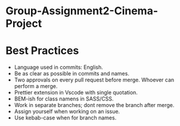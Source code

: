 # Group-Assignment2-Cinema-Project

# Best Practices
- Language used in commits: English.
- Be as clear as possible in commits and names.
- Two approvals on every pull request before merge. Whoever can perform a merge.
- Prettier extension in Vscode with single quotation.
- BEM-ish for class namens in SASS/CSS.
- Work in separate branches; dont remove the branch after merge.
- Assign yourself when working on an issue.
- Use kebab-case when for branch names.
